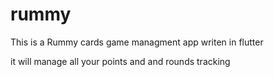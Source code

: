 # rummy

This is a Rummy cards game managment app writen in flutter 

it will manage all your points and and rounds tracking
